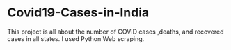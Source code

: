 # Covid19-Cases-in-India
This project is all about the number of COVID cases ,deaths, and recovered cases in all states. I used Python Web scraping.

